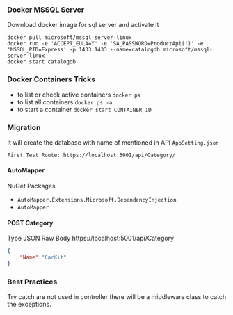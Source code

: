 ### Docker MSSQL Server
Download docker image for sql server and activate it
```docker
docker pull microsoft/mssql-server-linux
docker run -e 'ACCEPT_EULA=Y' -e 'SA_PASSWORD=ProductApi(!)' -e 'MSSQL_PID=Express' -p 1433:1433 --name=catalogdb microsoft/mssql-server-linux
docker start catalogdb

```

### Docker Containers Tricks
-   to list or check active containers `docker ps`
-   to list all containers `docker ps -a`
-   to start a container `docker start CONTAINER_ID`

### Migration
It will create the database with name of mentioned in API `AppSetting.json`

`First Test Route: https://localhost:5001/api/Category/`

#### AutoMapper
NuGet Packages
- `AutoMapper.Extensions.Microsoft.DependencyInjection`
- `AutoMapper`


#### POST Category
Type JSON Raw Body
https://localhost:5001/api/Category
```json
{
    "Name":"CarKit"
}
```

### Best Practices
Try catch are not used in controller there will be a middleware class to catch the exceptions.
